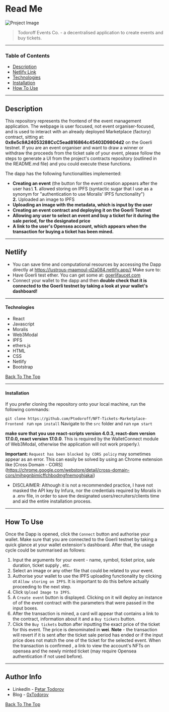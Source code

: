 # Read Me

![Project Image](https://ipfs.moralis.io:2053/ipfs/Qmc8J3Fvje1UCSgNymJW5phnZsPeCSwEXtLomaMY8hS3D9)

> Todoroff Events Co. - a decentralised application to create events and buy tickets.

---

### Table of Contents

- [Description](#description)
- [Netlify Link](#Netlify)
- [Technologies](#technologies)
- [Installation](#installation)
- [How To Use](#how-to-use)

---

## Description

This repository represents the frontend of the event management application. The webpage is user focused, not event organiser-focused, and is used to interact with an already deployed Marketplace (factory) contract, sitting at: **0x8e5c9A24053288CcC5ead816864c45403D9804d2** on the Goerli testnet. If you are an event organiser and want to draw a winner or withdraw the proceeds from the ticket sale of your event, please follow the steps to generate a UI from the project's contracts repository (outlined in the README.md file) and you could execute these functions.

The dapp has the following functionalities implemented:

- **Creating an event** (the button for the event creation appears after the user has:\ **1.** allowed storing on IPFS (syntactic sugar that I use as a synonym for "authentication to use Moralis' IPFS functionality")\
  **2.** Uploaded an image to IPFS
- **Uploading an image with the metadata, which is input by the user**
- **Creating an event contract and deploying it on the Goerli Testnet**
- **Allowing any user to select an event and buy a ticket for it during the sale period, for the designated price**
- **A link to the user's Opensea account, which appears when the transaction for buying a ticket has been mined.**

---

## Netlify

- You can save time and computational resources by accessing the Dapp directly at https://lustrous-maamoul-d2a084.netlify.app// Make sure to:
- Have Goerli test ether. You can get some at: [goerlifaucet.com](https://goerlifaucet.com/)
- Connect your wallet to the dapp and then **double check that it is connected to the Goerli testnet by taking a look at your wallet's dashboard!**

---

#### Technologies

- React
- Javascript
- Moralis
- Web3Modal
- IPFS
- ethers.js
- HTML
- CSS
- Netlify
- Bootstrap

[Back To The Top](#read-me)

---

#### Installation

If you prefer cloning the repository onto your local machine, run the following commands:

`git clone https://github.com/Ptodoroff/NFT-Tickets-Marketplace-Frontend `
run `npm install`
Navigate to the `src` folder and run `npm start`

**make sure that you use react-scripts version 4.0.3, react-dom version 17.0.0, react version 17.0.0**. This is required by the WalletConnect module of Web3Modal, otherwise the application will not work properly.\

**Important:** `Request has been blocked by CORS policy` may sometimes appear as an error. This can easily be solved by using an Chrome extension like [Cross Domain - CORS] (https://chrome.google.com/webstore/detail/cross-domain-cors/mjhpgnbimicffchbodmgfnemoghjakai)

- DISCLAIMER: Although it is not a recommended practice, I have not masked the API key by Infura, nor the credentials required by Moralis in a .env file, in order to save the designated users/recruiters/clients time and aid the entire installation process.

---

## How To Use

Once the Dapp is opened, click the `Connect` button and authorise your wallet. Make sure that you are connected to the Goerli testnet by taking a quick glance at your wallet extension's dashboard. After that, the usage cycle could be summarised as follows:

1. Input the arguments for your event - name, symbol, ticket price, sale duration, ticket supply , etc.
2. Select an image or any other file that could be related to your event.
3. Authorise your wallet to use the IPFS uploading functionality by clicking ot `Allow storing on IPFS`. It is important to do this before actually proceeding to the next step.
4. Click `Upload Image to IPFS`.
5. A `Create event` button is displayed. Clicking on it will deploy an instance of of the event contract with the parameters that were passed in the input boxes.
6. After the transaction is mined, a card will appear that contains a link to the contract, information about it and a `Buy tickets` button.
7. Click the `Buy tickets` button after inputting the exact price of the ticket for this event. The price is denominated in **wei**.
   **Note** - the transaction will revert if it is sent after the ticket sale period has ended or if the input price does not match the one of the ticket for the selected event. When the transaction is confirmed , a link to view the account's NFTs on opensea and the newly minted ticket (may require Opensea authentication if not used before).

---

## Author Info

- LinkedIn - [Petar Todorov](https://www.linkedin.com/in/petargtodorov/)
- Blog - [0xTodorov](https://0xtodorov.hashnode.dev/)

[Back To The Top](#read-me-template)
